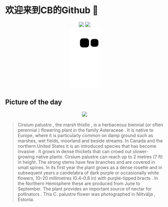 
# 欢迎来到CB的Github 👋

<div align="center">
  <img height="137px" src="https://github-readme-stats.vercel.app/api?username=SuperCB&show_icons=true&theme=radical" />
  <img height="137px" src="https://github-readme-stats.vercel.app/api/top-langs/?username=SuperCB&hide_title=true&hide_border=true&layout=compact&langs_count=6&text_color=000&icon_color=fff" />
</div>


<div align="center">
    <img src="./contribution-snake/github-contribution-grid-snake.svg" />
</div>



## Picture of the day
<div align="center">
  <img width=400px src="https://upload.wikimedia.org/wikipedia/commons/thumb/3/37/Cirsium_palustre_inflorescence_-_Niitv%C3%A4lja.jpg/525px-Cirsium_palustre_inflorescence_-_Niitv%C3%A4lja.jpg" />
</div>

>Cirsium palustre , the marsh  thistle , is a herbaceous  biennial  (or often  perennial ) flowering plant in the family  Asteraceae . It is native to Europe, where it is particularly common on damp ground such as marshes, wet fields, moorland and beside streams. In Canada and the northern United States it is an  introduced species  that has become  invasive . It grows in dense thickets that can crowd out slower-growing native plants.  Cirsium palustre  can reach up to 2 metres (7 ft) in height. The strong stems have few branches and are covered in small spines. In its first year the plant grows as a dense  rosette  and in subsequent years a candelabra of dark purple or occasionally white flowers, 10–20 millimetres (0.4–0.8 in) with purple-tipped  bracts . In the Northern Hemisphere these are produced from June to September. The plant provides an important source of nectar for  pollinators . This  C. palustre  flower was photographed in  Niitvälja , Estonia.


